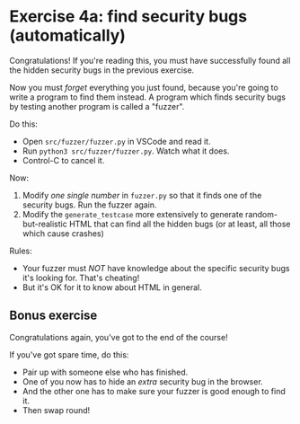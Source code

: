 # Exercise 4a: find security bugs (automatically)

Congratulations! If you're reading this, you must have successfully found all
the hidden security bugs in the previous exercise.

Now you must *forget* everything you just found, because you're going to write
a program to find them instead. A program which finds security bugs by testing
another program is called a "fuzzer".

Do this:

* Open `src/fuzzer/fuzzer.py` in VSCode and read it.
* Run `python3 src/fuzzer/fuzzer.py`. Watch what it does.
* Control-C to cancel it.

Now:

1. Modify *one single number* in `fuzzer.py` so that it finds one
   of the security bugs. Run the fuzzer again.
2. Modify the `generate_testcase` more extensively to generate random-
   but-realistic HTML that can find all the hidden bugs (or at least,
   all those which cause crashes)

Rules:
* Your fuzzer must *NOT* have knowledge about the specific security bugs
  it's looking for. That's cheating!
* But it's OK for it to know about HTML in general.

## Bonus exercise

Congratulations again, you've got to the end of the course!

If you've got spare time, do this:

* Pair up with someone else who has finished.
* One of you now has to hide an *extra* security bug in the browser.
* And the other one has to make sure your fuzzer is good enough to find it.
* Then swap round!
